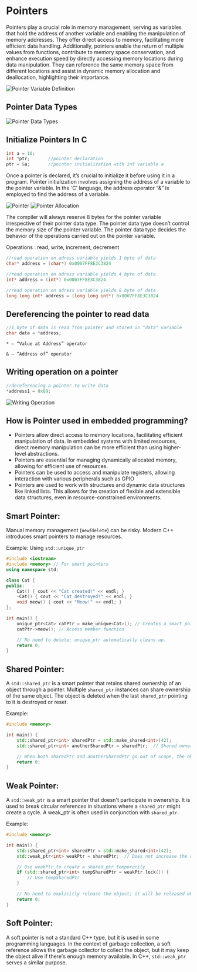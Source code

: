 # Pointers

Pointers play a crucial role in memory management, serving as variables that hold the address of another variable and enabling the manipulation of memory addresses. They offer direct access to memory, facilitating more efficient data handling. Additionally, pointers enable the return of multiple values from functions, contribute to memory space conservation, and enhance execution speed by directly accessing memory locations during data manipulation. They can reference the same memory space from different locations and assist in dynamic memory allocation and deallocation, highlighting their importance.

<img src="/img/GeneralProg/Pointers/pointerVariableDef.png" alt="Pointer Variable Definition"> 

## Pointer Data Types

<img src="/img/GeneralProg/Pointers/pointerDataTypes.png" alt="Pointer Data Types"> 

## Initialize Pointers In C

```cpp
int a = 10;     
int *ptr;       //pointer declaration
ptr = &a;       //pointer initialization with int variable a 
```

Once a pointer is declared, it’s crucial to initialize it before using it in a program. Pointer initialization involves assigning the address of a variable to the pointer variable. In the ‘C’ language, the address operator “&” is employed to find the address of a variable.

<img src="/img/GeneralProg/Pointers/pointer.png" alt="Pointer"> 

<img src="/img/GeneralProg/Pointers/pointerAllocation.png" alt="Pointer Allocation"> 

The compiler will always reserve 8 bytes for the pointer variable irrespective of their pointer data type. The pointer data type doesn’t control the memory size of the pointer variable. The pointer data type decides the behavior of the operations carried out on the pointer variable.

Operations : read, write, increment, decrement
```cpp
//read operation on adress variable yields 1 byte of data
char* address = (char*) 0x0007FF8E3C3824

//read operation on adress variable yields 4 byte of data
int* address = (int*) 0x0007FF8E3C3824

//read operation on adress variable yields 8 byte of data
long long int* address = (long long int*) 0x0007FF8E3C3824
```

## Dereferencing the pointer to read data

```cpp
//1 byte of data is read from pointer and stored in "data" variable
char data = *address;
```

```* — “Value at Address” operator```

```& — “Address of” operator ```

## Writing operation on a pointer

```cpp
//dereferencing a pointer to write data
*address1 = 0x89;
```
<img src="/img/GeneralProg/Pointers/writingOperation.png" alt="Writing Operation"> 

## How is Pointer used in embedded programming?

- Pointers allow direct access to memory locations, facilitating efficient manipulation of data. In embedded systems with limited resources, direct memory manipulation can be more efficient than using higher-level abstractions.
- Pointers are essential for managing dynamically allocated memory, allowing for efficient use of resources.
- Pointers can be used to access and manipulate registers, allowing interaction with various peripherals such as GPIO
- Pointers are used to work with structures and dynamic data structures like linked lists. This allows for the creation of flexible and extensible data structures, even in resource-constrained environments.

## Smart Pointer:

Manual memory management (`new`/`delete`) can be risky. Modern C++ introduces smart pointers to manage resources.

Example: Using `std::unique_ptr`
```cpp
#include <iostream>
#include <memory> // For smart pointers
using namespace std;

class Cat {
public:
    Cat() { cout << "Cat created!" << endl; }
    ~Cat() { cout << "Cat destroyed!" << endl; }
    void meow() { cout << "Meow!" << endl; }
};

int main() {
    unique_ptr<Cat> catPtr = make_unique<Cat>(); // Creates a smart pointer
    catPtr->meow(); // Access member function

    // No need to delete; unique_ptr automatically cleans up.
    return 0;
}
```

## Shared Pointer:

A `std::shared_ptr` is a smart pointer that retains shared ownership of an object through a pointer. Multiple `shared_ptr` instances can share ownership of the same object. The object is deleted when the last `shared_ptr` pointing to it is destroyed or reset.

Example:
```cpp
#include <memory>

int main() {
    std::shared_ptr<int> sharedPtr = std::make_shared<int>(42);
    std::shared_ptr<int> anotherSharedPtr = sharedPtr;  // Shared ownership

    // When both sharedPtr and anotherSharedPtr go out of scope, the object is deleted.
    return 0;
}
``` 

## Weak Pointer:

A `std::weak_ptr` is a smart pointer that doesn't participate in ownership. It is used to break circular references in situations where a `shared_ptr` might create a cycle. A weak_ptr is often used in conjunction with `shared_ptr`.

Example:
```cpp
#include <memory>

int main() {
    std::shared_ptr<int> sharedPtr = std::make_shared<int>(42);
    std::weak_ptr<int> weakPtr = sharedPtr;  // Does not increase the reference count

    // Use weakPtr to create a shared_ptr temporarily
    if (std::shared_ptr<int> tempSharedPtr = weakPtr.lock()) {
        // Use tempSharedPtr
    }

    // No need to explicitly release the object; it will be released when sharedPtr is out of scope.
    return 0;
}
```

## Soft Pointer:

A soft pointer is not a standard C++ type, but it is used in some programming languages. In the context of garbage collection, a soft reference allows the garbage collector to collect the object, but it may keep the object alive if there's enough memory available. In C++, `std::weak_ptr` serves a similar purpose.